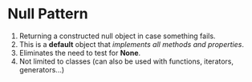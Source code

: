 # Null Pattern

1. Returning a constructed null object in case something fails.
2. This is a **default** object that *implements all methods and properties*.
3. Eliminates the need to test for **None**.
4. Not limited to classes (can also be used with functions, iterators, generators...)
